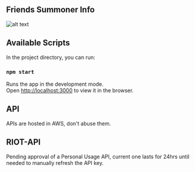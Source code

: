 ## Friends Summoner Info
![alt text](https://i.imgur.com/ADgPDXS.png)

## Available Scripts

In the project directory, you can run:

### `npm start`

Runs the app in the development mode.<br />
Open [http://localhost:3000](http://localhost:3000) to view it in the browser.

## API
APIs are hosted in AWS, don't abuse them. 

## RIOT-API
Pending approval of a Personal Usage API, current one lasts for 24hrs until needed to manually refresh the API key. 